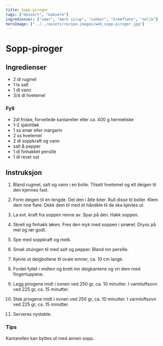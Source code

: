```yaml
---
title: Sopp-piroger
tags: ["dessert", "bakverk"]
ingredienser: ["smør", "mørk sirup", "sukker", "kremfløte", "nelik"]
heroImage: ["../../assets/recipe-images/web_sopp-piroger.jpg"]
---
```


# Sopp-piroger

## Ingredienser

- 2 dl rugmel
- 1 ts salt
- 1 dl vann
- 3/4 dl hvetemel

### Fyll

- 2dl friske, forvellede kantareller eller ca. 400 g hermetiske
- 1-2 sjalottløk
- 1 ss smør eller margarin
- 2 ss hvetemel
- 2 dl soppkraft og vann
- salt & pepper
- 1 dl finhakket persille
- 1 dl revet ost

## Instruksjon

1. Bland rugmel, salt og vann i en bolle. Tilsett hvetemel og elt deigen til den kjennes fast.

2. Form deigen til en lengde. Del den i åtte biter. Rull disse til boller. Klem dem noe flate. Dekk dem til med et håndkle til de ska kjevles ut.

3. La evt. kraft fra soppen renne av. Spar på den. Hakk soppen.

4. Skrell og finhakk løken. Fres den myk med soppen i smøret. Dryss på mel og rør godt.

5. Spe med soppkraft og melk.

6. Smak stuingen til med salt og pepper. Bland inn persille.

7. Kjevle ut deigbollene til ovale emner, ca. 10 cm lange.

8. Fordel fyllet i midten og brett inn deigkantene og vri dem med fingertuppene.

9. Legg pirogene midt i ovnen ved 250 gr, ca. 10 minutter. I varmluftsovn ved 225 gr, ca. 15 minutter.

10. Stek priogene midt i ovnen ved 250 gr, ca. 10 minutter. I varmluftsovn ved 225 gr, ca. 15 minutter.

11. Serveres nystekte.

### Tips

Kantarellen kan byttes ut med annen sopp.
